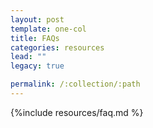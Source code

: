```yaml
---
layout: post
template: one-col
title: FAQs
categories: resources
lead: ""
legacy: true

permalink: /:collection/:path
---
```



{%include resources/faq.md %}